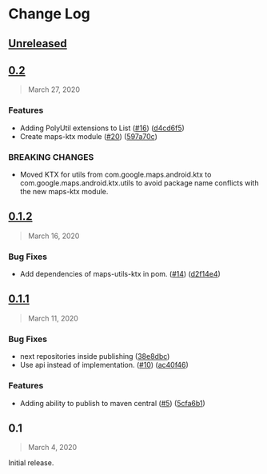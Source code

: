 Change Log
==========

## [Unreleased](https://github.com/googlemaps/android-maps-ktx/compare/0.2...HEAD)

## [0.2](https://github.com/googlemaps/android-maps-ktx/compare/0.1.2...0.2)

> March 27, 2020

### Features

* Adding PolyUtil extensions to List<LatLng> ([#16](https://github.com/googlemaps/android-maps-ktx/issues/16)) ([d4cd6f5](https://github.com/googlemaps/android-maps-ktx/commit/d4cd6f5b312a77e91935ac56add90f1b459573b8))
* Create maps-ktx module ([#20](https://github.com/googlemaps/android-maps-ktx/issues/20)) ([597a70c](https://github.com/googlemaps/android-maps-ktx/commit/597a70cfa23efde95a1d9b827a420ee1081c3dfc))

### BREAKING CHANGES
* Moved KTX for utils from com.google.maps.android.ktx to
com.google.maps.android.ktx.utils to avoid package name conflicts with
the new maps-ktx module.

## [0.1.2](https://github.com/googlemaps/android-maps-ktx/compare/0.1.1...0.1.2)

>  March 16, 2020

### Bug Fixes

* Add dependencies of maps-utils-ktx in pom. ([#14](https://github.com/googlemaps/android-maps-ktx/issues/14)) ([d2f14e4](https://github.com/googlemaps/android-maps-ktx/commit/d2f14e44e62ddca7420f715903a3b096df2ecb0a))

## [0.1.1](https://github.com/googlemaps/android-maps-ktx/compare/0.1...0.1.1)

>  March 11, 2020

### Bug Fixes

* next repositories inside publishing ([38e8dbc](https://github.com/googlemaps/android-maps-ktx/commit/38e8dbc455e921c8d5220cd4c56ebae7e43670fc))
* Use api instead of implementation. ([#10](https://github.com/googlemaps/android-maps-ktx/issues/10)) ([ac40f46](https://github.com/googlemaps/android-maps-ktx/commit/ac40f460a22a6d36eafb7b01062900e267f82e8c))

### Features

* Adding ability to publish to maven central ([#5](https://github.com/googlemaps/android-maps-ktx/issues/5)) ([5cfa6b1](https://github.com/googlemaps/android-maps-ktx/commit/5cfa6b1e349817c30b0fb838cec5cbc1d5aec1ed))

## 0.1

> March 4, 2020

Initial release.
